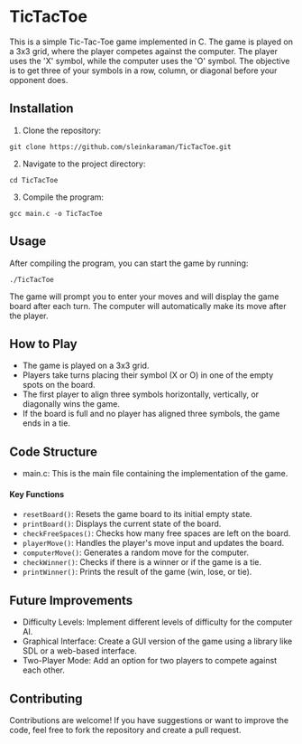 # TicTacToe

This is a simple Tic-Tac-Toe game implemented in C. The game is played on a 3x3 grid, where the player competes against the computer. The player uses the 'X' symbol, while the computer uses the 'O' symbol. The objective is to get three of your symbols in a row, column, or diagonal before your opponent does.

## Installation

1. Clone the repository:
```
git clone https://github.com/sleinkaraman/TicTacToe.git
```
2. Navigate to the project directory:
```
cd TicTacToe
```
3. Compile the program:
```
gcc main.c -o TicTacToe
```
## Usage

After compiling the program, you can start the game by running:
```
./TicTacToe
```
The game will prompt you to enter your moves and will display the game board after each turn. The computer will automatically make its move after the player.

## How to Play

- The game is played on a 3x3 grid.
- Players take turns placing their symbol (X or O) in one of the empty spots on the board.
- The first player to align three symbols horizontally, vertically, or diagonally wins the game.
- If the board is full and no player has aligned three symbols, the game ends in a tie.

## Code Structure

- main.c: This is the main file containing the implementation of the game.

#### Key Functions

- `resetBoard()`: Resets the game board to its initial empty state.
- `printBoard()`: Displays the current state of the board.
- `checkFreeSpaces()`: Checks how many free spaces are left on the board.
- `playerMove()`: Handles the player's move input and updates the board.
- `computerMove()`: Generates a random move for the computer.
- `checkWinner()`: Checks if there is a winner or if the game is a tie.
- `printWinner()`: Prints the result of the game (win, lose, or tie).

## Future Improvements

- Difficulty Levels: Implement different levels of difficulty for the computer AI.
- Graphical Interface: Create a GUI version of the game using a library like SDL or a web-based interface.
- Two-Player Mode: Add an option for two players to compete against each other.

## Contributing

Contributions are welcome! If you have suggestions or want to improve the code, feel free to fork the repository and create a pull request.
























